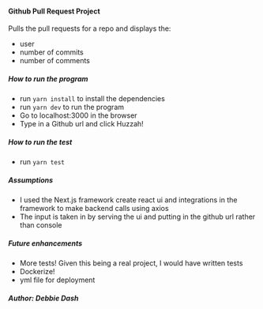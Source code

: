 #### Github Pull Request Project

Pulls the pull requests for a repo and displays the:
- user
- number of commits
- number of comments

##### How to run the program
- run ``yarn install`` to install the dependencies
- run ```yarn dev``` to run the program
- Go to localhost:3000 in the browser
- Type in a Github url and click Huzzah!

##### How to run the test
- run ```yarn test``` 

##### Assumptions
- I used the Next.js framework create react ui and integrations in the framework to make backend calls using axios
- The input is taken in by serving the ui and putting in the github url rather than console

##### Future enhancements
- More tests! Given this being a real project, I would have written tests
- Dockerize!
- yml file for deployment

##### Author: Debbie Dash
